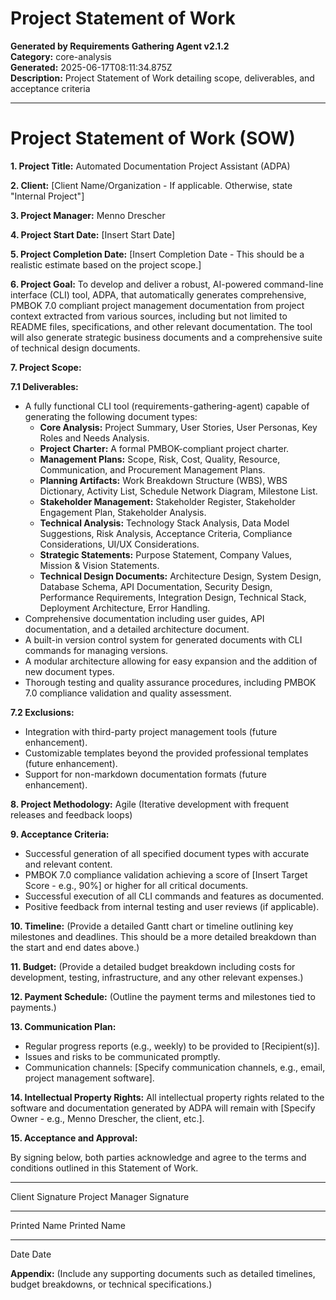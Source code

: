 # Project Statement of Work

**Generated by Requirements Gathering Agent v2.1.2**  
**Category:** core-analysis  
**Generated:** 2025-06-17T08:11:34.875Z  
**Description:** Project Statement of Work detailing scope, deliverables, and acceptance criteria

---

# Project Statement of Work (SOW)

**1. Project Title:** Automated Documentation Project Assistant (ADPA)

**2. Client:**  [Client Name/Organization -  If applicable. Otherwise, state "Internal Project"]

**3. Project Manager:** Menno Drescher

**4. Project Start Date:** [Insert Start Date]

**5. Project Completion Date:** [Insert Completion Date -  This should be a realistic estimate based on the project scope.]

**6. Project Goal:** To develop and deliver a robust, AI-powered command-line interface (CLI) tool, ADPA, that automatically generates comprehensive, PMBOK 7.0 compliant project management documentation from project context extracted from various sources, including but not limited to README files, specifications, and other relevant documentation.  The tool will also generate strategic business documents and a comprehensive suite of technical design documents.

**7. Project Scope:**

**7.1 Deliverables:**

*   A fully functional CLI tool (requirements-gathering-agent) capable of generating the following document types:
    *   **Core Analysis:** Project Summary, User Stories, User Personas, Key Roles and Needs Analysis.
    *   **Project Charter:** A formal PMBOK-compliant project charter.
    *   **Management Plans:** Scope, Risk, Cost, Quality, Resource, Communication, and Procurement Management Plans.
    *   **Planning Artifacts:** Work Breakdown Structure (WBS), WBS Dictionary, Activity List, Schedule Network Diagram, Milestone List.
    *   **Stakeholder Management:** Stakeholder Register, Stakeholder Engagement Plan, Stakeholder Analysis.
    *   **Technical Analysis:** Technology Stack Analysis, Data Model Suggestions, Risk Analysis, Acceptance Criteria, Compliance Considerations, UI/UX Considerations.
    *   **Strategic Statements:** Purpose Statement, Company Values, Mission & Vision Statements.
    *   **Technical Design Documents:** Architecture Design, System Design, Database Schema, API Documentation, Security Design, Performance Requirements, Integration Design, Technical Stack, Deployment Architecture, Error Handling.
*   Comprehensive documentation including user guides, API documentation, and a detailed architecture document.
*   A built-in version control system for generated documents with CLI commands for managing versions.
*   A modular architecture allowing for easy expansion and the addition of new document types.
*   Thorough testing and quality assurance procedures, including PMBOK 7.0 compliance validation and quality assessment.

**7.2 Exclusions:**

*   Integration with third-party project management tools (future enhancement).
*   Customizable templates beyond the provided professional templates (future enhancement).
*   Support for non-markdown documentation formats (future enhancement).

**8. Project Methodology:** Agile (Iterative development with frequent releases and feedback loops)

**9. Acceptance Criteria:**

*   Successful generation of all specified document types with accurate and relevant content.
*   PMBOK 7.0 compliance validation achieving a score of [Insert Target Score - e.g., 90%] or higher for all critical documents.
*   Successful execution of all CLI commands and features as documented.
*   Positive feedback from internal testing and user reviews (if applicable).

**10. Timeline:**  (Provide a detailed Gantt chart or timeline outlining key milestones and deadlines.  This should be a more detailed breakdown than the start and end dates above.)

**11. Budget:** (Provide a detailed budget breakdown including costs for development, testing, infrastructure, and any other relevant expenses.)

**12. Payment Schedule:** (Outline the payment terms and milestones tied to payments.)

**13. Communication Plan:**

*   Regular progress reports (e.g., weekly) to be provided to [Recipient(s)].
*   Issues and risks to be communicated promptly.
*   Communication channels: [Specify communication channels, e.g., email, project management software].

**14. Intellectual Property Rights:** All intellectual property rights related to the software and documentation generated by ADPA will remain with [Specify Owner - e.g., Menno Drescher, the client, etc.].

**15.  Acceptance and Approval:**

By signing below, both parties acknowledge and agree to the terms and conditions outlined in this Statement of Work.

_________________________                      _________________________
Client Signature                                   Project Manager Signature

_________________________                      _________________________
Printed Name                                      Printed Name

_________________________                      _________________________
Date                                               Date


**Appendix:** (Include any supporting documents such as detailed timelines, budget breakdowns, or technical specifications.)
